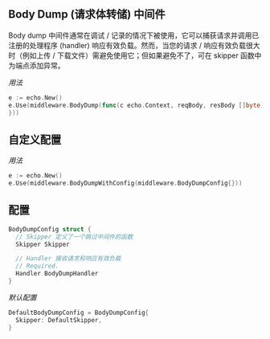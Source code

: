 ## Body Dump (请求体转储) 中间件

Body dump 中间件通常在调试 / 记录的情况下被使用，它可以捕获请求并调用已注册的处理程序 (handler) 响应有效负载。然而，当您的请求 / 响应有效负载很大时（例如上传 / 下载文件）需避免使用它；但如果避免不了，可在 skipper 函数中为端点添加异常。

_用法_

```go
e := echo.New()
e.Use(middleware.BodyDump(func(c echo.Context, reqBody, resBody []byte) {
}))
```

## 自定义配置

_用法_

```go
e := echo.New()
e.Use(middleware.BodyDumpWithConfig(middleware.BodyDumpConfig{}))
```

## 配置

```go
BodyDumpConfig struct {
  // Skipper 定义了一个跳过中间件的函数
  Skipper Skipper

  // Handler 接收请求和响应有效负载
  // Required.
  Handler BodyDumpHandler
}
```

_默认配置_

```go
DefaultBodyDumpConfig = BodyDumpConfig{
  Skipper: DefaultSkipper,
}
```